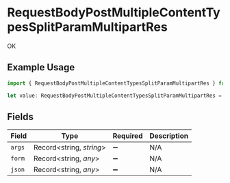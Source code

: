 # RequestBodyPostMultipleContentTypesSplitParamMultipartRes

OK

## Example Usage

```typescript
import { RequestBodyPostMultipleContentTypesSplitParamMultipartRes } from "openapi/sdk/models/operations";

let value: RequestBodyPostMultipleContentTypesSplitParamMultipartRes = {};
```

## Fields

| Field                    | Type                     | Required                 | Description              |
| ------------------------ | ------------------------ | ------------------------ | ------------------------ |
| `args`                   | Record<string, *string*> | :heavy_minus_sign:       | N/A                      |
| `form`                   | Record<string, *any*>    | :heavy_minus_sign:       | N/A                      |
| `json`                   | Record<string, *any*>    | :heavy_minus_sign:       | N/A                      |